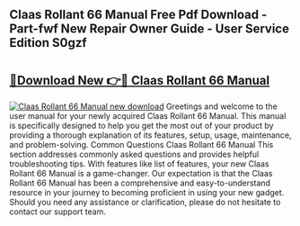 ## Claas Rollant 66 Manual Free Pdf Download - Part-fwf New Repair Owner Guide - User Service Edition S0gzf

# <h2><a href="http://bc8896.oget.top/?id=Claas+Rollant+66+Manual">🔗Download New 👉🔴 Claas Rollant 66 Manual</a></h2>

[![Claas Rollant 66 Manual new download](https://i.imgur.com/5g1atiW.png)](http://bc8896.oget.top/?id=Claas+Rollant+66+Manual)
Greetings and welcome to the user manual for your newly acquired Claas Rollant 66 Manual. This manual is specifically designed to help you get the most out of your product by providing a thorough explanation of its features, setup, usage, maintenance, and problem-solving. Common Questions Claas Rollant 66 Manual This section addresses commonly asked questions and provides helpful troubleshooting tips. With features like list of features, your new Claas Rollant 66 Manual is a game-changer. Our expectation is that the Claas Rollant 66 Manual has been a comprehensive and easy-to-understand resource in your journey to becoming proficient in using your new gadget. Should you need any assistance or clarification, please do not hesitate to contact our support team.
